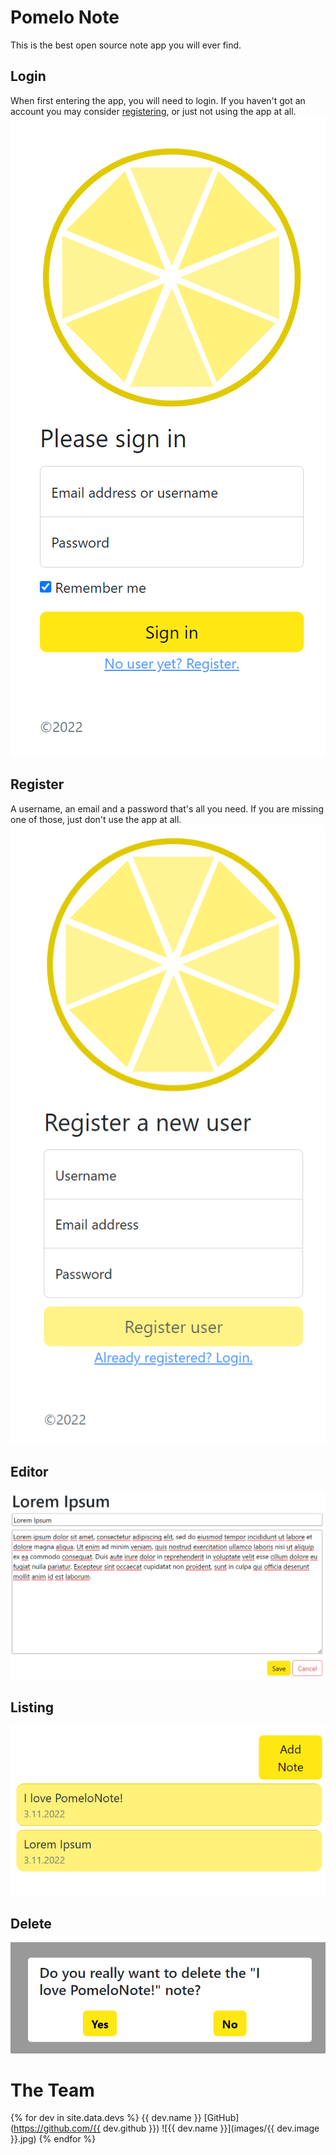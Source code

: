 # Pomelo Note

This is the best open source note app you will ever find.

## Login
When first entering the app, you will need to login. If you haven't got an account you may consider [registering](#register), or just not using the app at all.
![login](images/login.png)

## Register
A username, an email and a password that's all you need. If you are missing one of those, just don't use the app at all. 
![register](images/register.png)

## Editor
![editor](images/editor.png)

## Listing
![listing](images/listing.png)

## Delete
![delete](images/delete.png)

# The Team
{% for dev in site.data.devs %}
  {{ dev.name }}
  [GitHub](https://github.com/{{ dev.github }}) 
  ![{{ dev.name }}](images/{{ dev.image }}.jpg)
{% endfor %}

